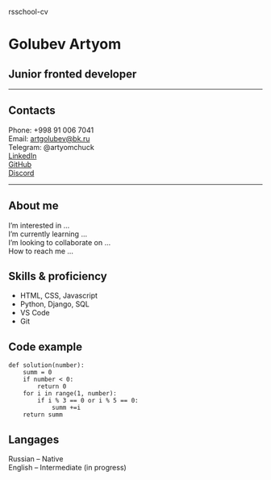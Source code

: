 rsschool-cv

# Golubev Artyom
## Junior fronted developer
---

## Contacts
Phone: +998 91 006 7041\
Email: artgolubev@bk.ru\
Telegram: @artyomchuck\
[LinkedIn](https://www.linkedin.com/in/artyom-golubev/)\
[GitHub](https://github.com/Artyom099)\
[Discord]()
***

## About me
I’m interested in ...\
I’m currently learning ...\
I’m looking to collaborate on ...\
How to reach me ...

## Skills & proficiency
* HTML, CSS, Javascript
* Python, Django, SQL
* VS Code
* Git

## Code example
```
def solution(number):
    summ = 0
    if number < 0:
        return 0
    for i in range(1, number):
        if i % 3 == 0 or i % 5 == 0:
            summ +=i
    return summ
```

## Langages
Russian – Native\
English – Intermediate (in progress)
